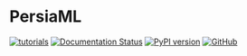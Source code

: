 PersiaML
======

[![tutorials](https://github.com/PersiaML/tutorials/actions/workflows/tutorials.yml/badge.svg)](https://persiaml-tutorials.pages.dev) [![Documentation Status](https://readthedocs.org/projects/persiaml/badge/?version=latest)](https://persiaml.readthedocs.io/en/latest/?badge=latest)
 [![PyPI version](https://badge.fury.io/py/persia.svg)](https://badge.fury.io/py/persia) [![GitHub](https://img.shields.io/github/license/PersiaML/PersiaML?style=flat)](https://github.com/PersiaML/PersiaML/blob/main/LICENSE)

